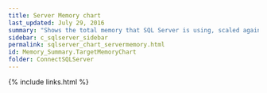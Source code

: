 ```yaml
---
title: Server Memory chart
last_updated: July 29, 2016
summary: "Shows the total memory that SQL Server is using, scaled against the target amount of memory it could use."
sidebar: c_sqlserver_sidebar
permalink: sqlserver_chart_servermemory.html
id: Memory_Summary.TargetMemoryChart
folder: ConnectSQLServer
---
```




{% include links.html %}
